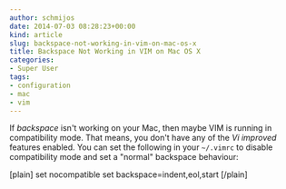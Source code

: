 ```yaml
---
author: schmijos
date: 2014-07-03 08:28:23+00:00
kind: article
slug: backspace-not-working-in-vim-on-mac-os-x
title: Backspace Not Working in VIM on Mac OS X
categories:
- Super User
tags:
- configuration
- mac
- vim
---
```


If _backspace_ isn't working on your Mac, then maybe VIM is running in compatibility mode. That means, you don't have any of the _Vi improved_ features enabled. You can set the following in your `~/.vimrc` to disable compatibility mode and set a "normal" backspace behaviour:

[plain]
set nocompatible
set backspace=indent,eol,start
[/plain]
